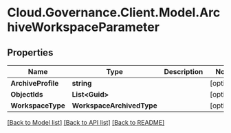 # Cloud.Governance.Client.Model.ArchiveWorkspaceParameter
## Properties

Name | Type | Description | Notes
------------ | ------------- | ------------- | -------------
**ArchiveProfile** | **string** |  | [optional] 
**ObjectIds** | **List&lt;Guid&gt;** |  | [optional] 
**WorkspaceType** | **WorkspaceArchivedType** |  | [optional] 

[[Back to Model list]](../README.md#documentation-for-models) [[Back to API list]](../README.md#documentation-for-api-endpoints) [[Back to README]](../README.md)

